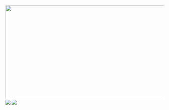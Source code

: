 

<img align="center" src="https://pbs.twimg.com/media/EFa4cuiWwAA6HWG.jpg" width=2000px height=300px background-size=cover background-position=center/>

 </br>

                                             
                                                    
                                                    
<a href="https://github.com/anuraghazra/github-readme-stats">
  <img align="center" src="https://github-readme-stats.vercel.app/api?username=RVLareu&theme=radical" />
</a>
<a href="https://github.com/anuraghazra/github-readme-stats">
  <img align="center" src="https://github-readme-stats.vercel.app/api/top-langs/?username=RVLareu&layout=compact&theme=radical" />
</a>


